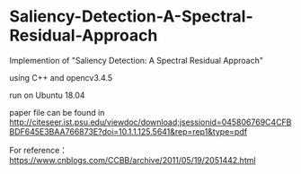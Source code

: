 # Saliency-Detection-A-Spectral-Residual-Approach

Implemention of "Saliency Detection: A Spectral Residual Approach"

using C++ and opencv3.4.5

run on Ubuntu 18.04

paper file can be found in 
http://citeseer.ist.psu.edu/viewdoc/download;jsessionid=045806769C4CFBBDF645E3BAA766873E?doi=10.1.1.125.5641&rep=rep1&type=pdf

For reference：
https://www.cnblogs.com/CCBB/archive/2011/05/19/2051442.html
